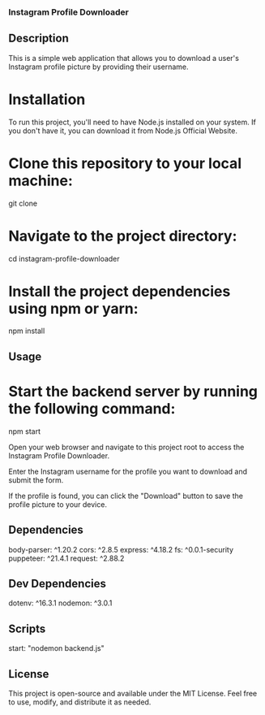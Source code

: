 ### Instagram Profile Downloader
## Description
This is a simple web application that allows you to download a user's Instagram profile picture by providing their username.

# Installation
To run this project, you'll need to have Node.js installed on your system. If you don't have it, you can download it from Node.js Official Website.

# Clone this repository to your local machine:
git clone <repository-url>

# Navigate to the project directory:
cd instagram-profile-downloader

# Install the project dependencies using npm or yarn:
npm install

## Usage
# Start the backend server by running the following command:
npm start

Open your web browser and navigate to this project root to access the Instagram Profile Downloader.

Enter the Instagram username for the profile you want to download and submit the form.

If the profile is found, you can click the "Download" button to save the profile picture to your device.

## Dependencies
body-parser: ^1.20.2
cors: ^2.8.5
express: ^4.18.2
fs: ^0.0.1-security
puppeteer: ^21.4.1
request: ^2.88.2

## Dev Dependencies
dotenv: ^16.3.1
nodemon: ^3.0.1
## Scripts
start: "nodemon backend.js"

## License
This project is open-source and available under the MIT License. Feel free to use, modify, and distribute it as needed.